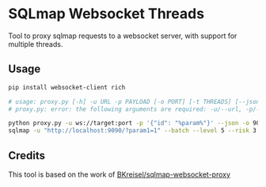 # SQLmap Websocket Threads

Tool to proxy sqlmap requests to a websocket server, with support for multiple threads.

## Usage

```sh
pip install websocket-client rich

# usage: proxy.py [-h] -u URL -p PAYLOAD [-o PORT] [-t THREADS] [--json]
# proxy.py: error: the following arguments are required: -u/--url, -p/--payload

python proxy.py -u ws://target:port -p '{"id": "%param%"}' --json -o 9090 -t 10
sqlmap -u "http://localhost:9090/?param1=1" --batch --level 5 --risk 3 --thread 10 --dbs
```

## Credits

This tool is based on the work of [BKreisel/sqlmap-websocket-proxy](https://github.com/BKreisel/sqlmap-websocket-proxy)
